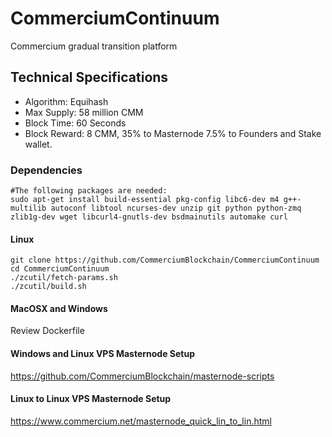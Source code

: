 # CommerciumContinuum
Commercium gradual transition platform

## Technical Specifications
- Algorithm: Equihash
- Max Supply: 58 million CMM
- Block Time: 60 Seconds
- Block Reward: 8 CMM, 35% to Masternode 7.5% to Founders and Stake wallet.
### Dependencies

```shell
#The following packages are needed:
sudo apt-get install build-essential pkg-config libc6-dev m4 g++-multilib autoconf libtool ncurses-dev unzip git python python-zmq zlib1g-dev wget libcurl4-gnutls-dev bsdmainutils automake curl
```

#### Linux
```shell
git clone https://github.com/CommerciumBlockchain/CommerciumContinuum
cd CommerciumContinuum
./zcutil/fetch-params.sh
./zcutil/build.sh
```

#### MacOSX and Windows
Review Dockerfile


#### Windows and Linux VPS Masternode Setup
https://github.com/CommerciumBlockchain/masternode-scripts

#### Linux to Linux VPS Masternode Setup
https://www.commercium.net/masternode_quick_lin_to_lin.html

